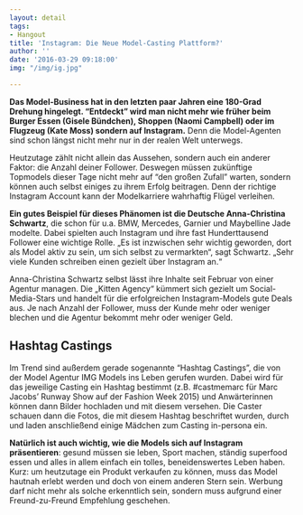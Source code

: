 ```yaml
---
layout: detail
tags:
- Hangout
title: 'Instagram: Die Neue Model-Casting Plattform?'
author: ''
date: '2016-03-29 09:18:00'
img: "/img/ig.jpg"

---
```

**Das Model-Business hat in den letzten paar Jahren eine 180-Grad Drehung hingelegt. “Entdeckt” wird man nicht mehr wie früher beim Burger Essen (Gisele Bündchen), Shoppen (Naomi Campbell) oder im Flugzeug (Kate Moss) sondern auf Instagram.** Denn die Model-Agenten sind schon längst nicht mehr nur in der realen Welt unterwegs.

Heutzutage zählt nicht allein das Aussehen, sondern auch ein anderer Faktor: die Anzahl deiner Follower. Deswegen müssen zukünftige Topmodels dieser Tage nicht mehr auf “den großen Zufall” warten, sondern können auch selbst einiges zu ihrem Erfolg beitragen. Denn der richtige Instagram Account kann der Modelkarriere wahrhaftig Flügel verleihen.

**Ein gutes Beispiel für dieses Phänomen ist die Deutsche Anna-Christina Schwartz**, die schon für u.a. BMW, Mercedes, Garnier und Maybelline Jade modelte. Dabei spielten auch Instagram und ihre fast Hunderttausend Follower eine wichtige Rolle. „Es ist inzwischen sehr wichtig geworden, dort als Model aktiv zu sein, um sich selbst zu vermarkten“, sagt Schwartz. „Sehr viele Kunden schreiben einen gezielt über Instagram an.“

Anna-Christina Schwartz selbst lässt ihre Inhalte seit Februar von einer Agentur managen. Die „Kitten Agency“ kümmert sich gezielt um Social-Media-Stars und handelt für die erfolgreichen Instagram-Models gute Deals aus. Je nach Anzahl der Follower, muss der Kunde mehr oder weniger blechen und die Agentur bekommt mehr oder weniger Geld.

## Hashtag Castings

Im Trend sind außerdem gerade sogenannte “Hashtag Castings”, die von der Model Agentur IMG Models ins Leben gerufen wurden. Dabei wird für das jeweilige Casting ein Hashtag bestimmt (z.B. #castmemarc für Marc Jacobs’ Runway Show auf der Fashion Week 2015) und Anwärterinnen können dann Bilder hochladen und mit diesem versehen. Die Caster schauen dann die Fotos, die mit diesem Hashtag beschriftet wurden, durch und laden anschließend einige Mädchen zum Casting in-persona ein.

**Natürlich ist auch wichtig, wie die Models sich auf Instagram präsentieren**: gesund müssen sie leben, Sport machen, ständig superfood essen und alles in allem einfach ein tolles, beneidenswertes Leben haben. Kurz: um heutzutage ein Produkt verkaufen zu können, muss das Model hautnah erlebt werden und doch von einem anderen Stern sein. Werbung darf nicht mehr als solche erkenntlich sein, sondern muss aufgrund einer Freund-zu-Freund Empfehlung geschehen.